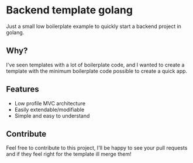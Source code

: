 # Backend template golang
Just a small low boilerplate example to quickly start a backend project in golang.

## Why?
I've seen templates with a lot of boilerplate code, and I wanted to create a template with the minimum boilerplate code possible to create a quick app.

## Features
- Low profile MVC architecture
- Easily extendable/modifiable
- Simple and easy to understand

## Contribute
Feel free to contribute to this project, I'll be happy to see your pull requests and if they feel right for the template ill merge them!
